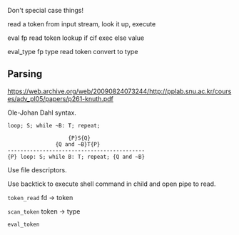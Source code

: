 Don't special case things!

read a token from input stream, look it up, execute

eval fp 
    read token 
    lookup
    if cif exec
    else value

eval_type fp type
    read token
    convert to type

## Parsing

https://web.archive.org/web/20090824073244/http://pplab.snu.ac.kr/courses/adv_pl05/papers/p261-knuth.pdf

Ole-Johan Dahl syntax.

`loop; S; while ~B: T; repeat;`

```
                   {P}S{Q}
               {Q and ~B}T{P}
-------------------------------------------
{P} loop: S; while B: T; repeat; {Q and ~B} 
```
Use file descriptors.

Use backtick to execute shell command in child and open pipe to read.

`token_read` fd -> token

`scan_token` token -> type

`eval_token`

